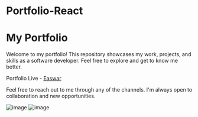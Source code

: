 # Portfolio-React
# My Portfolio

Welcome to my portfolio! This repository showcases my work, projects, and skills as a software developer. Feel free to explore and get to know me better.

Portfolio Live - [Easwar](https://easwar.netlify.app/#home)

Feel free to reach out to me through any of the channels. I'm always open to collaboration and new opportunities.

![image](https://github.com/easwar16/Portfolio-React/assets/96469808/50c0ef09-961b-4970-b419-746aacabf553)
![image](https://github.com/easwar16/Portfolio-React/assets/96469808/cc436244-dfe0-4b4e-8310-113987bd62ac)
